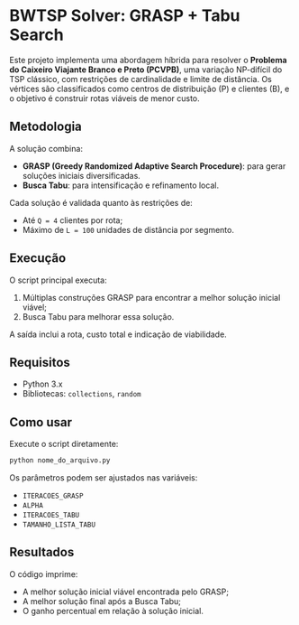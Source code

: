 # BWTSP Solver: GRASP + Tabu Search

Este projeto implementa uma abordagem híbrida para resolver o **Problema do Caixeiro Viajante Branco e Preto (PCVPB)**, uma variação NP-difícil do TSP clássico, com restrições de cardinalidade e limite de distância. Os vértices são classificados como centros de distribuição (P) e clientes (B), e o objetivo é construir rotas viáveis de menor custo.

## Metodologia

A solução combina:

* **GRASP (Greedy Randomized Adaptive Search Procedure)**: para gerar soluções iniciais diversificadas.
* **Busca Tabu**: para intensificação e refinamento local.

Cada solução é validada quanto às restrições de:

* Até `Q = 4` clientes por rota;
* Máximo de `L = 100` unidades de distância por segmento.

## Execução

O script principal executa:

1. Múltiplas construções GRASP para encontrar a melhor solução inicial viável;
2. Busca Tabu para melhorar essa solução.

A saída inclui a rota, custo total e indicação de viabilidade.

## Requisitos

* Python 3.x
* Bibliotecas: `collections`, `random`

## Como usar

Execute o script diretamente:

```bash
python nome_do_arquivo.py
```

Os parâmetros podem ser ajustados nas variáveis:

* `ITERACOES_GRASP`
* `ALPHA`
* `ITERACOES_TABU`
* `TAMANHO_LISTA_TABU`

## Resultados

O código imprime:

* A melhor solução inicial viável encontrada pelo GRASP;
* A melhor solução final após a Busca Tabu;
* O ganho percentual em relação à solução inicial.